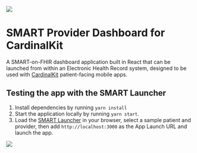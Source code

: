 <img src="https://user-images.githubusercontent.com/1212163/110364874-5512e380-8012-11eb-898d-f89a49ffa616.png" />

# SMART Provider Dashboard for CardinalKit

A SMART-on-FHIR dashboard application built in React that can be launched from within an Electronic Health Record system, designed to be used with [CardinalKit](https://cardinalkit.org/) patient-facing mobile apps.

## Testing the app with the SMART Launcher

1. Install dependencies by running `yarn install`
2. Start the application locally by running `yarn start`.
3. Load the [SMART Launcher](https://launch.smarthealthit.org) in your browser, select a sample patient and provider, then add `http://localhost:3000` as the App Launch URL and launch the app.

<img src="https://user-images.githubusercontent.com/1212163/110365131-a622d780-8012-11eb-9270-4291c243108b.png" />
